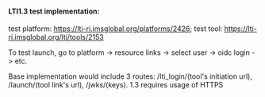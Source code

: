 #### LTI1.3 test implementation:  

test platform: https://lti-ri.imsglobal.org/platforms/2426; 
test tool: https://lti-ri.imsglobal.org/lti/tools/2153

To test launch, go to platform -> resource links -> select user -> oidc login -> etc.

Base implementation would include 3 routes: /lti_login/(tool's initiation url), /launch/(tool link's url), /jwks/(keys).
1.3 requires usage of HTTPS
